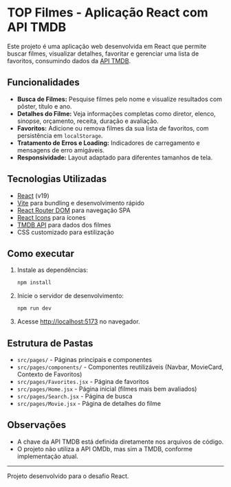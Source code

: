 # TOP Filmes - Aplicação React com API TMDB

Este projeto é uma aplicação web desenvolvida em React que permite buscar filmes, visualizar detalhes, favoritar e gerenciar uma lista de favoritos, consumindo dados da [API TMDB](https://www.themoviedb.org/).

## Funcionalidades

- **Busca de Filmes:** Pesquise filmes pelo nome e visualize resultados com pôster, título e ano.
- **Detalhes do Filme:** Veja informações completas como diretor, elenco, sinopse, orçamento, receita, duração e avaliação.
- **Favoritos:** Adicione ou remova filmes da sua lista de favoritos, com persistência em `localStorage`.
- **Tratamento de Erros e Loading:** Indicadores de carregamento e mensagens de erro amigáveis.
- **Responsividade:** Layout adaptado para diferentes tamanhos de tela.

## Tecnologias Utilizadas

- [React](https://react.dev/) (v19)
- [Vite](https://vitejs.dev/) para bundling e desenvolvimento rápido
- [React Router DOM](https://reactrouter.com/) para navegação SPA
- [React Icons](https://react-icons.github.io/react-icons/) para ícones
- [TMDB API](https://developers.themoviedb.org/3) para dados dos filmes
- CSS customizado para estilização

## Como executar

1. Instale as dependências:
   ```sh
   npm install
   ```
2. Inicie o servidor de desenvolvimento:
   ```sh
   npm run dev
   ```
3. Acesse [http://localhost:5173](http://localhost:5173) no navegador.

## Estrutura de Pastas

- `src/pages/` - Páginas principais e componentes
- `src/pages/components/` - Componentes reutilizáveis (Navbar, MovieCard, Contexto de Favoritos)
- `src/pages/Favorites.jsx` - Página de favoritos
- `src/pages/Home.jsx` - Página inicial (filmes mais bem avaliados)
- `src/pages/Search.jsx` - Página de busca
- `src/pages/Movie.jsx` - Página de detalhes do filme

## Observações

- A chave da API TMDB está definida diretamente nos arquivos de código.
- O projeto não utiliza a API OMDb, mas sim a TMDB, conforme implementação atual.

---
Projeto desenvolvido para o desafio React.